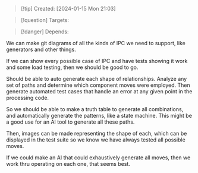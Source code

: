 
>[!tip] Created: [2024-01-15 Mon 21:03]

>[!question] Targets: 

>[!danger] Depends: 

We can make git diagrams of all the kinds of IPC we need to support, like generators and other things.

If we can show every possible case of IPC and have tests showing it work and some load testing, then we should be good to go.

Should be able to auto generate each shape of relationships.
Analyze any set of paths and determine which component moves were employed.
Then generate automated test cases that handle an error at any given point in the processing code.

So we should be able to make a truth table to generate all combinations, and automatically generate the patterns, like a state machine.  This might be a good use for an AI tool to generate all these paths.

Then, images can be made representing the shape of each, which can be displayed in the test suite so we know we have always tested all possible moves.

If we could make an AI that could exhaustively generate all moves, then we work thru operating on each one, that seems best.